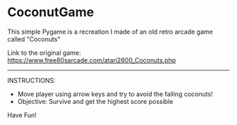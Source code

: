 # CoconutGame

This simple Pygame is a recreation I made of an old retro arcade game called "Coconuts"

Link to the original game: https://www.free80sarcade.com/atari2600_Coconuts.php
***
INSTRUCTIONS:
- Move player using arrow keys and try to avoid the falling coconuts!
- Objective: Survive and get the highest score possible

Have Fun!


